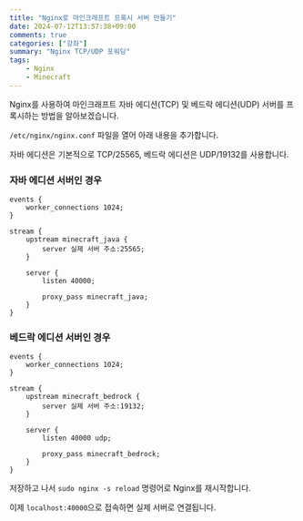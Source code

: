 ```yaml
---
title: "Nginx로 마인크래프트 프록시 서버 만들기"
date: 2024-07-12T13:57:38+09:00
comments: true
categories: ["강좌"]
summary: "Nginx TCP/UDP 포워딩"
tags:
    - Nginx
    - Minecraft
---
```


Nginx를 사용하여 마인크래프트 자바 에디션(TCP) 및 베드락 에디션(UDP) 서버를 프록시하는 방법을 알아보겠습니다.

`/etc/nginx/nginx.conf` 파일을 열어 아래 내용을 추가합니다.

자바 에디션은 기본적으로 TCP/25565, 베드락 에디션은 UDP/19132를 사용합니다.

### 자바 에디션 서버인 경우

```nginx
events {
    worker_connections 1024;
}

stream {
    upstream minecraft_java {
        server 실제 서버 주소:25565;
    }

    server {
        listen 40000;

        proxy_pass minecraft_java;
    }
}
```

### 베드락 에디션 서버인 경우

```nginx
events {
    worker_connections 1024;
}

stream {
    upstream minecraft_bedrock {
        server 실제 서버 주소:19132;
    }

    server {
        listen 40000 udp;

        proxy_pass minecraft_bedrock;
    }
}
```

저장하고 나서 `sudo nginx -s reload` 명령어로 Nginx를 재시작합니다.

이제 `localhost:40000`으로 접속하면 실제 서버로 연결됩니다.
